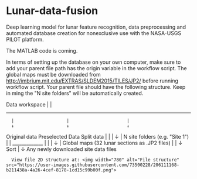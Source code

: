 # Lunar-data-fusion
Deep learning model for lunar feature recognition, data preprocessing and automated database creation for nonexclusive use with the NASA-USGS PILOT platform.

The MATLAB code is coming.

In terms of setting up the database on your own computer, make sure to add your parent file path has the origin variable in the workflow script.
The global maps must be downloaded from http://imbrium.mit.edu/EXTRAS/SLDEM2015/TILES/JP2/ before running workflow script.
Your parent file should have the following structure. Keep in ming the "N site folders" will be automatically created.

  Data workspace
    |
    |
   _________________________________________________
      |                    |                      |
      ↓                    ↓                      ↓
  Original data       Preselected Data         Split data
      |                    |
      |                    ↓
      |              N site folders (e.g. "Site 1")
      |
      |
      _____________
      |          |
      |          ↓
      |       Global maps (32 lunar sections as .JP2 files)
      |
      |
      ↓
     Sort
      |
      ↓
      Any newly downloaded site data files
      
      View file 2D structure at: <img width="780" alt="File structure" src="https://user-images.githubusercontent.com/73500228/206111168-b211438a-4a26-4cef-8178-1cd15c99b00f.png">
